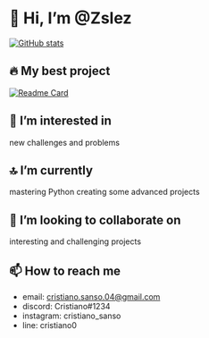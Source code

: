 # 👋 Hi, I’m @Zslez

<!--[![GitHub stats](https://github-readme-stats.vercel.app/api?username=Zslez&hide=contribs,prs&count_private=True&show_icons=True&theme=dark)](https://github.com/anuraghazra/github-readme-stats)-->

[![GitHub stats](https://github-readme-stats.vercel.app/api?username=Zslez&hide=contribs,prs&count_private=True&show_icons=True&theme=tokyonight)](https://github.com/Zslez/Zslez)

<!--[![GitHub stats](https://github-readme-stats.vercel.app/api?username=Zslez&hide=contribs,prs&count_private=True&show_icons=True&theme=dracula)](https://github.com/anuraghazra/github-readme-stats)-->

## 🔥 My best project

[![Readme Card](https://github-readme-stats.vercel.app/api/pin/?username=Zslez&theme=tokyonight&repo=ImageToPixelArt)](https://github.com/Zslez/ImageToPixelArt)

## 👀 I’m interested in

new challenges and problems

## 🔝 I’m currently

mastering Python creating some advanced projects

## 💞️ I’m looking to collaborate on

interesting and challenging projects

## 📫 How to reach me

- email: cristiano.sanso.04@gmail.com
- discord: Cristiano#1234
- instagram: cristiano_sanso
- line: cristiano0
